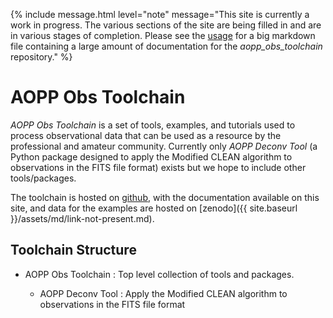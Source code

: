 
{% 
	include message.html 
		level="note" 
		message="This site is currently a work in progress. The various sections of the site are being filled in and are in various stages of completion. Please see the <a href="USAGE.md">usage</a> for a big markdown file containing a large amount of documentation for the *aopp_obs_toolchain* repository." 
%}


# AOPP Obs Toolchain #

*AOPP Obs Toolchain* is a set of tools, examples, and tutorials used to process observational data that can be used as a resource by the professional and amateur community. Currently only *AOPP Deconv Tool* (a Python package designed to apply the Modified CLEAN algorithm to observations in the FITS file format) exists but we hope to include other tools/packages.

The toolchain is hosted on [github](https://github.com/jackdobinson/aopp_obs_toolchain), with the documentation available on this site, and data for the examples are hosted on [zenodo]({{ site.baseurl }}/assets/md/link-not-present.md).


## Toolchain Structure ##

* AOPP Obs Toolchain
  : Top level collection of tools and packages.
  
  - AOPP Deconv Tool
    : Apply the Modified CLEAN algorithm to observations in the FITS file format

